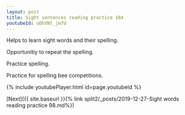 ```yaml
---
layout: post
title: Sight sentences reading practice 184
youtubeId: oDhVNl_jmTU
---
```

 
 
Helps to learn sight words and their spelling.

Opportunitiy to repeat the spelling. 

Practice spelling. 
 
Practice for spelling bee competitions. 
 
{% include youtubePlayer.html id=page.youtubeId %}
 
 

[Next]({{ site.baseurl }}{% link  split2/_posts/2019-12-27-Sight words reading practice 98.md%})
 
